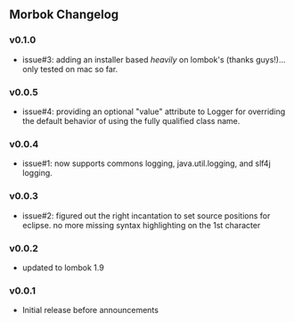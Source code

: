Morbok Changelog
----------------
### v0.1.0
* issue#3: adding an installer based *heavily* on lombok's (thanks guys!)... only tested on mac so far.

### v0.0.5
* issue#4: providing an optional "value" attribute to Logger for overriding the default behavior of using the fully qualified class name.

### v0.0.4
* issue#1: now supports commons logging, java.util.logging, and slf4j logging.

### v0.0.3
* issue#2: figured out the right incantation to set source positions for eclipse.  no more missing syntax highlighting on the 1st character

### v0.0.2
* updated to lombok 1.9

### v0.0.1

* Initial release before announcements
